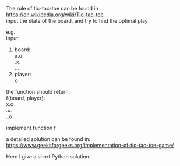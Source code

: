The rule of tic-tac-toe can be found in  
https://en.wikipedia.org/wiki/Tic-tac-toe  
input the state of the board, and try to find the optimal play

e.g.  
input:  
  1. board:  
  x.o  
  .x.  
  ...  
  2. player:  
  o  

the function should return:  
  f(board, player):  
  x.o  
  .x.  
  ..o  

implement function f  

a detailed solution can be found in:  
https://www.geeksforgeeks.org/implementation-of-tic-tac-toe-game/

Here I give a short Python solution.
